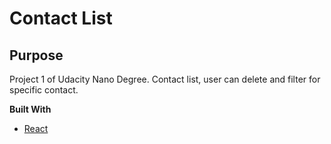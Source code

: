 # Contact List

## Purpose
Project 1 of Udacity Nano Degree. Contact list, user can delete and filter for specific contact.

**Built With**
- [React](https://reactjs.org/)
